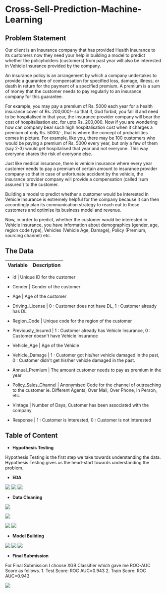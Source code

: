 # Cross-Sell-Prediction-Machine-Learning

## Problem Statement

Our client is an Insurance company that has provided Health Insurance to its customers now they need your help in building a model to predict whether the policyholders (customers) from past year will also be interested in Vehicle Insurance provided by the company.

An insurance policy is an arrangement by which a company undertakes to provide a guarantee of compensation for specified loss, damage, illness, or death in return for the payment of a specified premium. A premium is a sum of money that the customer needs to pay regularly to an insurance company for this guarantee.

For example, you may pay a premium of Rs. 5000 each year for a health insurance cover of Rs. 200,000/- so that if, God forbid, you fall ill and need to be hospitalised in that year, the insurance provider company will bear the cost of hospitalisation etc. for upto Rs. 200,000. Now if you are wondering how can company bear such high hospitalisation cost when it charges a premium of only Rs. 5000/-, that is where the concept of probabilities comes in picture. For example, like you, there may be 100 customers who would be paying a premium of Rs. 5000 every year, but only a few of them (say 2-3) would get hospitalised that year and not everyone. This way everyone shares the risk of everyone else.

Just like medical insurance, there is vehicle insurance where every year customer needs to pay a premium of certain amount to insurance provider company so that in case of unfortunate accident by the vehicle, the insurance provider company will provide a compensation (called ‘sum assured’) to the customer.

Building a model to predict whether a customer would be interested in Vehicle Insurance is extremely helpful for the company because it can then accordingly plan its communication strategy to reach out to those customers and optimise its business model and revenue.

Now, in order to predict, whether the customer would be interested in Vehicle insurance, you have information about demographics (gender, age, region code type), Vehicles (Vehicle Age, Damage), Policy (Premium, sourcing channel) etc.


## The Data

Variable | Description
----------|--------------

- id |   Unique ID for the customer

- Gender |   Gender of the customer

- Age   |  Age of the customer

- Driving_License   | 0 : Customer does not have DL, 1 : Customer already has DL

- Region_Code | Unique code for the region of the customer

- Previously_Insured  |  1 : Customer already has Vehicle Insurance, 0 : Customer doesn't have Vehicle Insurance

- Vehicle_Age   |  Age of the Vehicle 
            
- Vehicle_Damage      | 1 : Customer got his/her vehicle damaged in the past, 0 : Customer didn't get his/her vehicle damaged in the past.

- Annual_Premium     | The amount customer needs to pay as premium in the year

- Policy_Sales_Channel	  | Anonymised Code for the channel of outreaching to the customer ie. Different Agents, Over Mail, Over Phone, In Person, etc.

- Vintage | Number of Days, Customer has been associated with the company

- Response | 	1 :  Customer is interested, 0 : Customer is not interested


## Table of Content

- **Hypothesis Testing**

Hypothesis Testing is the first step we take towards understanding the data. Hypothesis Testing gives us the head-start towards understanding the problem.

- **EDA**
<!-- ![](/images/Wholedata.png) -->
![](/images/EDA_1.png)
![](/images/EDA_2.png)
![](/images/EDA_3.png)

- **Data Cleaning**

![](/images/DC_1.png)

![](/images/Age_bin.png)

![](/images/DC.png)
![](/images/DC_2.png)

- **Model Building**

![](/images/Model_build_1.png)
![](/images/model_comparison.png)
![](/images/ROC_FOR_ALL.png)
<!-- ![](/images/Random_Forest ROC-AUC Curve.png)
![](/images/xgb ROC-AUC Curve.png)
 -->

- **Final Submission**

For Final Submission I choose XGB Classifier which gave me ROC-AUC Score as follows.
     1. Test Score: ROC AUC=0.943
     2. Train Score: ROC AUC=0.943

![](/images/xgb_ROC-AUC.png)
